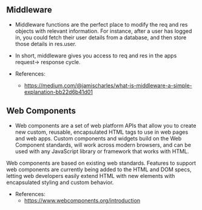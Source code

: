 ## Middleware
- Middleware functions are the perfect place to modify the req and res objects with relevant information. For instance, after a user has logged in, you could fetch their user details from a database, and then store those details in res.user.
- In short, middleware gives you access to req and res in the apps request-> response cycle.

- References:
  - https://medium.com/@jamischarles/what-is-middleware-a-simple-explanation-bb22d6b41d01

## Web Components
- Web components are a set of web platform APIs that allow you to create new custom, reusable, encapsulated HTML tags to use in web pages and web apps. Custom components and widgets build on the Web Component standards, will work across modern browsers, and can be used with any JavaScript library or framework that works with HTML.

Web components are based on existing web standards. Features to support web components are currently being added to the HTML and DOM specs, letting web developers easily extend HTML with new elements with encapsulated styling and custom behavior.

- References:
  - https://www.webcomponents.org/introduction